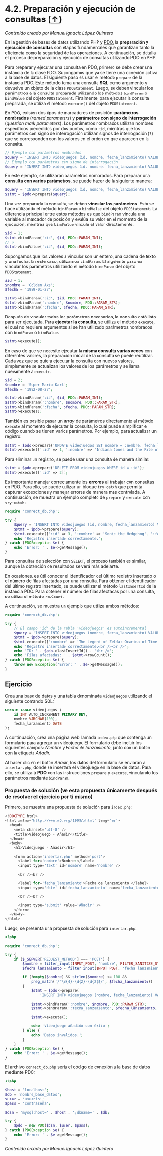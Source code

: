 # 4.2. Preparación y ejecución de consultas ([↑](README.md))

_Contenido creado por Manuel Ignacio López Quintero_

En la gestión de bases de datos utilizando PHP y [PDO](https://www.php.net/manual/book.pdo.php), la **preparación y ejecución de consultas** son etapas fundamentales que garantizan tanto la eficiencia como la seguridad de las operaciones. A continuación, se detalla el proceso de preparación y ejecución de consultas utilizando PDO en PHP.

Para preparar y ejecutar una consulta en PDO, primero se debe crear una instancia de la clase PDO. Supongamos que ya se tiene una conexión activa a la base de datos. El siguiente paso es usar el método `prepare` de la instancia PDO. Este método toma una consulta **SQL** como argumento y devuelve un objeto de la clase `PDOStatement`. Luego, se deben vincular los parámetros a la consulta preparada utilizando los métodos `bindParam` o `bindValue` del objeto `PDOStatement`. Finalmente, para ejecutar la consulta preparada, se utiliza el método `execute()` del objeto `PDOStatement`.

En PDO, existen dos tipos de marcadores de posición: **parámetros nombrados** (*named parameters*) y **parámetros con signo de interrogación** (*question mark parameters*). Los parámetros nombrados utilizan nombres específicos precedidos por dos puntos, como `:id`, mientras que los parámetros con signo de interrogación utilizan signos de interrogación (`?`) que se corresponden con los valores en el orden en que aparecen en la consulta.

```php
// Ejemplo con parámetros nombrados
$query = 'INSERT INTO videojuegos (id, nombre, fecha_lanzamiento) VALUES (:id, :nombre, :fecha)';
// Ejemplo con parámetros con signo de interrogación
$query = 'INSERT INTO videojuegos (id, nombre, fecha_lanzamiento) VALUES (?, ?, ?)';
```

En este ejemplo, se utilizarán parámetros nombrados. Para preparar una **consulta con varios parámetros**, se puede hacer de la siguiente manera:

```php
$query = 'INSERT INTO videojuegos (id, nombre, fecha_lanzamiento) VALUES (:id, :nombre, :fecha)';
$stmt = $pdo->prepare($query);
```

Una vez preparada la consulta, se deben **vincular los parámetros**. Esto se hace utilizando el método `bindParam` o `bindValue` del objeto `PDOStatement`. La diferencia principal entre estos métodos es que `bindParam` vincula una variable al marcador de posición y evalúa su valor en el momento de la ejecución, mientras que `bindValue` vincula el valor directamente.

```php
$id = 1;
$stmt->bindParam(':id', $id, PDO::PARAM_INT);
// o
$stmt->bindValue(':id', $id, PDO::PARAM_INT);
```

Supongamos que los valores a vincular son un entero, una cadena de texto y una fecha. En este caso, utilizamos `bindParam`. El siguiente paso es vincular los parámetros utilizando el método `bindParam` del objeto `PDOStatement`.

```php
$id = 1;
$nombre = 'Golden Axe';
$fecha = '1989-01-27';

$stmt->bindParam(':id', $id, PDO::PARAM_INT);
$stmt->bindParam(':nombre', $nombre, PDO::PARAM_STR);
$stmt->bindParam(':fecha', $fecha, PDO::PARAM_STR);
```

Después de vincular todos los parámetros necesarios, la consulta está lista para ser ejecutada. Para **ejecutar la consulta**, se utiliza el método `execute`, el cual no requiere argumentos si se han utilizado parámetros nombrados con `bindParam` o `bindValue`.

```php
$stmt->execute();
```

En caso de que se necesite ejecutar la **misma consulta varias veces** con diferentes valores, la preparación inicial de la consulta se puede reutilizar. Cada vez que se quiera ejecutar la consulta con nuevos valores, simplemente se actualizan los valores de los parámetros y se llama nuevamente a `execute`.

```php
$id = 2;
$nombre = 'Super Mario Kart';
$fecha = '1992-08-27';

$stmt->bindParam(':id', $id, PDO::PARAM_INT);
$stmt->bindParam(':nombre', $nombre, PDO::PARAM_STR);
$stmt->bindParam(':fecha', $fecha, PDO::PARAM_STR);
$stmt->execute();
```

También es posible pasar un *array* de parámetros directamente al método `execute` al momento de ejecutar la consulta, lo cual puede simplificar el código cuando se tienen varios parámetros. Por ejemplo, para actualizar un registro:

```php
$stmt = $pdo->prepare('UPDATE videojuegos SET nombre = :nombre, fecha_lanzamiento = :fecha WHERE id = :id');
$stmt->execute([':id' => 1, ':nombre' => 'Indiana Jones and the Fate of Atlantis', ':fecha' => '1992-06-26']);
```

Para eliminar un registro, se puede usar una consulta de manera similar:

```php
$stmt = $pdo->prepare('DELETE FROM videojuegos WHERE id = :id');
$stmt->execute([':id' => 2]);
```

Es importante manejar correctamente los **errores** al trabajar con consultas en PDO. Para ello, se puede utilizar un bloque `try`-`catch` que permita capturar excepciones y manejar errores de manera más controlada. A continuación, se muestra un ejemplo completo de `prepare` y `execute` con `try`-`catch`:

```php
require 'connect_db.php';

try {
    $query = 'INSERT INTO videojuegos (id, nombre, fecha_lanzamiento) VALUES (:id, :nombre, :fecha)';
    $stmt = $pdo->prepare($query);
    $stmt->execute([':id' => 3, ':nombre' => 'Sonic the Hedgehog', ':fecha' => '1991-06-23']);
    echo 'Registro insertado correctamente.';
} catch (PDOException $e) {
    echo 'Error: ' . $e->getMessage();
}
```

Para consultas de selección con `SELECT`, el proceso también es similar, aunque la obtención de resultados se verá más adelante.

En ocasiones, es útil conocer el identificador del último registro insertado o el número de filas afectadas por una consulta. Para obtener el identificador del último registro insertado, se puede utilizar el método `lastInsertId` de la instancia PDO. Para obtener el número de filas afectadas por una consulta, se utiliza el método `rowCount`.

A continuación, se muestra un ejemplo que utiliza ambos métodos:

```php
require 'connect_db.php';

try {
    // El campo 'id' de la tabla 'videojuegos' es autoincremental
    $query = 'INSERT INTO videojuegos (nombre, fecha_lanzamiento) VALUES (:nombre, :fecha)';
    $stmt = $pdo->prepare($query);
    $stmt->execute([':nombre' => 'The Legend of Zelda: Ocarina of Time', ':fecha' => '1998-11-21']);
    echo 'Registro insertado correctamente.<br /><br />';
    echo 'ID: ' . $pdo->lastInsertId() . '<br />';
    echo 'Filas afectadas: ' . $stmt->rowCount();
} catch (PDOException $e) {
    throw new Exception('Error: ' . $e->getMessage());
}
```

## Ejercicio

Crea una base de datos y una tabla denominada `videojuegos` utilizando el siguiente comando SQL:

```sql
CREATE TABLE videojuegos (
    id INT AUTO_INCREMENT PRIMARY KEY,
    nombre VARCHAR(100),
    fecha_lanzamiento DATE
);
```

A continuación, crea una página web llamada `index.php` que contenga un formulario para agregar un videojuego. El formulario debe incluir los siguientes campos: *Nombre* y *Fecha de lanzamiento*, junto con un botón con la etiqueta *Añadir*.

Al hacer clic en el botón *Añadir*, los datos del formulario se enviarán a `insertar.php`, donde se insertará el videojuego en la base de datos. Para ello, se utilizará **PDO** con las instrucciones `prepare` y `execute`, vinculando los parámetros mediante `bindParam`.

### Propuesta de solución (ve esta propuesta únicamente después de resolver el ejercicio por ti mismo)

Primero, se muestra una propuesta de solución para `index.php`:

```php
<!DOCTYPE html>
<html xmlns='http://www.w3.org/1999/xhtml' lang='es'>
  <head>
    <meta charset='utf-8' />
    <title>Videojuego - Añadir</title>
  </head>
  <body>
    <h1>Videojuego - Añadir</h1>

    <form action='insertar.php' method='post'>
      <label for='nombre'>Nombre:</label>
      <input type='text' id='nombre' name='nombre' />

      <br /><br />

      <label for='fecha_lanzamiento'>Fecha de lanzamiento:</label>
      <input type='date' id='fecha_lanzamiento' name='fecha_lanzamiento' />

      <br /><br />

      <input type='submit' value='Añadir' />
    </form>
  </body>
</html>
```

Luego, se presenta una propuesta de solución para `insertar.php`:

```php
<?php

require 'connect_db.php';

try {
    if ($_SERVER['REQUEST_METHOD'] === 'POST') {
        $nombre = filter_input(INPUT_POST, 'nombre', FILTER_SANITIZE_STRING);
        $fecha_lanzamiento = filter_input(INPUT_POST, 'fecha_lanzamiento', FILTER_SANITIZE_STRING);

        if (!empty($nombre) && strlen($nombre) <= 100 &&
            preg_match('/^\d{4}-\d{2}-\d{2}$/', $fecha_lanzamiento))
        {
            $stmt = $pdo->prepare(
                'INSERT INTO videojuegos (nombre, fecha_lanzamiento) VALUES (:nombre, :fecha_lanzamiento)');

            $stmt->bindParam(':nombre', $nombre, PDO::PARAM_STR);
            $stmt->bindParam(':fecha_lanzamiento', $fecha_lanzamiento, PDO::PARAM_STR);

            $stmt->execute();

            echo 'Videojuego añadido con éxito';
        } else {
            echo 'Datos inválidos.';
        }
    }
} catch (PDOException $e) {
    echo 'Error: ' . $e->getMessage();
}
```

El archivo `connect_db.php` sería el código de conexión a la base de datos mediante PDO:

```php
<?php

$host = 'localhost';
$db = 'nombre_base_datos';
$user = 'usuario';
$pass = 'contraseña';

$dsn = 'mysql:host=' . $host . ';dbname=' . $db;

try {
    $pdo = new PDO($dsn, $user, $pass);
} catch (PDOException $e) {
    echo 'Error: ' . $e->getMessage();
}
```

_Contenido creado por Manuel Ignacio López Quintero_

